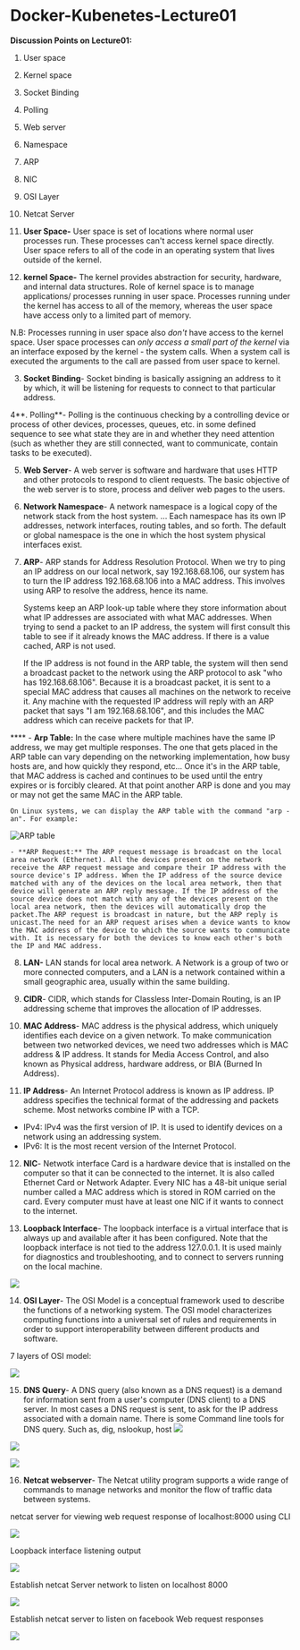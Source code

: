 # Docker-Kubenetes-Lecture01
**Discussion Points on Lecture01:**

1. User space
2. Kernel space
3. Socket Binding
4. Polling
5. Web server
6. Namespace
7. ARP
8. NIC
9. OSI Layer
10. Netcat Server





1. **User Space-** User space is set of locations where normal user processes run. These processes can't access kernel space directly. User space refers to all of the code in an operating system that lives outside of the kernel.


2. **kernel Space-** The kernel provides abstraction for security, hardware, and internal data structures. Role of kernel space is to manage applications/ processes running in user space. Processes running under the kernel has access to all of the memory, whereas the user space have access only to a limited part of memory.

N.B:  Processes running in user space also *don't* have access to the kernel space. User space processes can *only access a small part of the kernel* via an interface exposed by the kernel - the system calls. When a system call is executed the arguments to the call are passed from user space to kernel.



 3. **Socket Binding**- Socket binding is basically assigning an address to it by which, it will be listening for requests to connect to that particular address.
 
 4**. Polling**- Polling is the continuous checking by a controlling device or process of other devices, processes, queues, etc. in some defined sequence to see what state they are in and whether they need attention (such as whether they are still connected, want to communicate, contain tasks to be executed). 
 

5. **Web Server**- A web server is software and hardware that uses HTTP and other protocols to respond to client requests. The basic objective of the web server is to store, process and deliver web pages to the users.


6. **Network Namespace**- A network namespace is a logical copy of the network stack from the host system. ... Each namespace has its own IP addresses, network interfaces, routing tables, and so forth. The default or global namespace is the one in which the host system physical interfaces exist.


7. **ARP**- ARP stands for Address Resolution Protocol. When we try to ping an IP address on our local network, say 192.168.68.106, our system has to turn the IP address 192.168.68.106 into a MAC address. This involves using ARP to resolve the address, hence its name.

  

    Systems keep an ARP look-up table where they store information about what IP addresses are associated with what MAC addresses. When trying to send a packet to an IP address, the system will first consult this table to see if it already knows the MAC address. If there is a value cached, ARP is not used.
    
    If the IP address is not found in the ARP table, the system will then send a broadcast packet to the network using the ARP protocol to ask "who has 192.168.68.106". Because it is a broadcast packet, it is sent to a special MAC address that causes all machines on the network to receive it. Any machine with the requested IP address will reply with an ARP packet that says "I am 192.168.68.106", and this includes the MAC address which can receive packets for that IP.
    
****    - **Arp Table:** In the case where multiple machines have the same IP address, we may get multiple responses. The one that gets placed in the ARP table can vary depending on the networking implementation, how busy hosts are, and how quickly they respond, etc... Once it's in the ARP table, that MAC address is cached and continues to be used until the entry expires or is forcibly cleared. At that point another ARP is done and you may or may not get the same MAC in the ARP table.


    On Linux systems, we can display the ARP table with the command "arp -an". For example:
    
![ARP table](https://paper-attachments.dropbox.com/s_9CC98CDD89DE30EAD1AFEDDFD88AE731DDA7A4F9FCD26FD6CFCBCBC719743BB2_1618657344129_image.png)



    - **ARP Request:** The ARP request message is broadcast on the local area network (Ethernet). All the devices present on the network receive the ARP request message and compare their IP address with the source device's IP address. When the IP address of the source device matched with any of the devices on the local area network, then that device will generate an ARP reply message. If the IP address of the source device does not match with any of the devices present on the local area network, then the devices will automatically drop the packet.The ARP request is broadcast in nature, but the ARP reply is unicast.The need for an ARP request arises when a device wants to know the MAC address of the device to which the source wants to communicate with. It is necessary for both the devices to know each other's both the IP and MAC address.
    
8. **LAN-** LAN stands for local area network. A Network is a group of two or more connected computers, and a LAN is a network contained within a small geographic area, usually within the same building.
9. **CIDR**- CIDR, which stands for Classless Inter-Domain Routing, is an IP addressing scheme that improves the allocation of IP addresses.


10. **MAC Address**- MAC address is the physical address, which uniquely identifies each device on a given network. To make communication between two networked devices, we need two addresses which is MAC address & IP address. It stands for Media Access Control, and also known as Physical address, hardware address, or BIA (Burned In Address).


11. **IP Address**- An Internet Protocol address is known as IP address. IP address specifies the technical format of the addressing and packets scheme. Most networks combine IP with a TCP.
- IPv4: IPv4 was the first version of IP. It is used to identify devices on a network using an addressing system.
- IPv6: It is the most recent version of the Internet Protocol.


12. **NIC**- Netwotk interface Card is a hardware device that is installed on the computer so that it can be connected to the internet. It is also called Ethernet Card or Network Adapter. Every NIC has a 48-bit unique serial number called a MAC address which is stored in ROM carried on the card. Every computer must have at least one NIC if it wants to connect to the internet.


13. **Loopback Interface**- The loopback interface is a virtual interface that is always up and available after it has been configured. Note that the loopback interface is not tied to the address 127.0.0.1. It is used mainly for diagnostics and troubleshooting, and to connect to servers running on the local machine.


![](https://paper-attachments.dropbox.com/s_9CC98CDD89DE30EAD1AFEDDFD88AE731DDA7A4F9FCD26FD6CFCBCBC719743BB2_1618661466981_image.png)



14. **OSI Layer**- The OSI Model is a conceptual framework used to describe the functions of a networking system. The OSI model characterizes computing functions into a universal set of rules and requirements in order to support interoperability between different products and software.

7 layers of OSI model:

![](https://paper-attachments.dropbox.com/s_9CC98CDD89DE30EAD1AFEDDFD88AE731DDA7A4F9FCD26FD6CFCBCBC719743BB2_1618662993094_image.png)

15. **DNS Query**- A DNS query (also known as a DNS request) is a demand for information sent from a user's computer (DNS client) to a DNS server. In most cases a DNS request is sent, to ask for the IP address associated with a domain name. There is some Command line tools for DNS query. Such as, dig, nslookup, host
![](https://paper-attachments.dropbox.com/s_9CC98CDD89DE30EAD1AFEDDFD88AE731DDA7A4F9FCD26FD6CFCBCBC719743BB2_1618662175140_image.png)



![](https://paper-attachments.dropbox.com/s_9CC98CDD89DE30EAD1AFEDDFD88AE731DDA7A4F9FCD26FD6CFCBCBC719743BB2_1618662430930_image.png)

![](https://paper-attachments.dropbox.com/s_9CC98CDD89DE30EAD1AFEDDFD88AE731DDA7A4F9FCD26FD6CFCBCBC719743BB2_1618662514459_image.png)

16. **Netcat webserver**- The Netcat utility program supports a wide range of commands to manage networks and monitor the flow of traffic data between systems.

netcat server for viewing web request response of localhost:8000 using CLI

![](https://paper-attachments.dropbox.com/s_9CC98CDD89DE30EAD1AFEDDFD88AE731DDA7A4F9FCD26FD6CFCBCBC719743BB2_1618664223759_image.png)


Loopback interface listening output

![](https://paper-attachments.dropbox.com/s_9CC98CDD89DE30EAD1AFEDDFD88AE731DDA7A4F9FCD26FD6CFCBCBC719743BB2_1618664371438_image.png)


Establish netcat Server network to listen on localhost 8000

![](https://paper-attachments.dropbox.com/s_9CC98CDD89DE30EAD1AFEDDFD88AE731DDA7A4F9FCD26FD6CFCBCBC719743BB2_1618664895604_image.png)


Establish netcat server to listen on facebook Web request responses

![](https://paper-attachments.dropbox.com/s_9CC98CDD89DE30EAD1AFEDDFD88AE731DDA7A4F9FCD26FD6CFCBCBC719743BB2_1618667980374_image.png)


